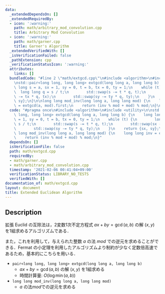 ```yaml
---
data:
  _extendedDependsOn: []
  _extendedRequiredBy:
  - icon: ':warning:'
    path: math/arbitrary_mod_convolution.cpp
    title: Arbitrary Mod Convolution
  - icon: ':warning:'
    path: math/garner.cpp
    title: Garner's Algorithm
  _extendedVerifiedWith: []
  _isVerificationFailed: false
  _pathExtension: cpp
  _verificationStatusIcon: ':warning:'
  attributes:
    links: []
  bundledCode: "#line 2 \"math/extgcd.cpp\"\n#include <algorithm>\n#include <utility>\n\
    \nstd::pair<long long, long long> extgcd(long long a, long long b) {\n    long\
    \ long s = a, sx = 1, sy = 0, t = b, tx = 0, ty = 1;\n    while (t) {\n      \
    \  long long q = s / t;\n        std::swap(s -= t * q, t);\n        std::swap(sx\
    \ -= tx * q, tx);\n        std::swap(sy -= ty * q, ty);\n    }\n    return {sx,\
    \ sy};\n}\n\nlong long mod_inv(long long a, long long mod) {\n    long long inv\
    \ = extgcd(a, mod).first;\n    return (inv % mod + mod) % mod;\n}\n"
  code: "#pragma once\n#include <algorithm>\n#include <utility>\n\nstd::pair<long\
    \ long, long long> extgcd(long long a, long long b) {\n    long long s = a, sx\
    \ = 1, sy = 0, t = b, tx = 0, ty = 1;\n    while (t) {\n        long long q =\
    \ s / t;\n        std::swap(s -= t * q, t);\n        std::swap(sx -= tx * q, tx);\n\
    \        std::swap(sy -= ty * q, ty);\n    }\n    return {sx, sy};\n}\n\nlong\
    \ long mod_inv(long long a, long long mod) {\n    long long inv = extgcd(a, mod).first;\n\
    \    return (inv % mod + mod) % mod;\n}"
  dependsOn: []
  isVerificationFile: false
  path: math/extgcd.cpp
  requiredBy:
  - math/garner.cpp
  - math/arbitrary_mod_convolution.cpp
  timestamp: '2021-02-06 00:41:04+09:00'
  verificationStatus: LIBRARY_NO_TESTS
  verifiedWith: []
documentation_of: math/extgcd.cpp
layout: document
title: Extended Euclidean Algorithm
---
```


## Description

拡張 Euclid の互除法は，2変数1次不定方程式 $ax + by = \gcd(a, b)$ の解 $(x, y)$ を1組求めるアルゴリズムである．

また，これを利用して，与えられた整数 $a$ の法 $mod$ での逆元を求めることができる．Fermat の小定理を利用したアルゴリズムより制約が少なく定数倍高速であるため，基本的にこちらを用いる．

- `pair<long long, long long> extgcd(long long a, long long b)`
    - $ax + by = \gcd(a, b)$ の解 $(x, y)$ を1組求める
    - 時間計算量: $O(\log \min(a, b))$
- `long long mod_inv(long long a, long long mod)`
    - $a$ の法$mod$での逆元を求める